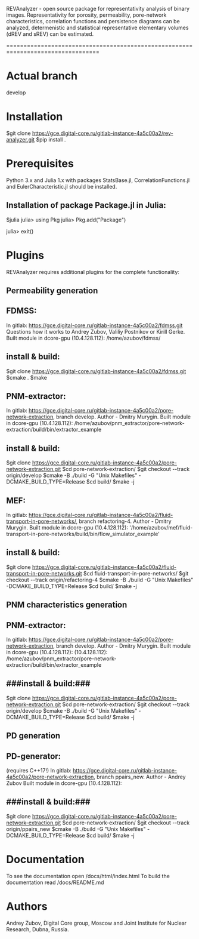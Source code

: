 REVAnalyzer - open source package for representativity analysis of binary images. 
Representativity for porosity, permeability, pore-network characteristics, correlation
functions and persistence diagrams can be analyzed, determenistic and statistical representative elementary volumes (dREV and sREV) can be estimated.


=================================================================================

Actual branch
=============
develop

Installation
============
$git clone https://gce.digital-core.ru/gitlab-instance-4a5c00a2/rev-analyzer.git
$pip install .

Prerequisites
=============
Python 3.x and Julia 1.x with packages StatsBase.jl, CorrelationFunctions.jl
and EulerCharacteristic.jl should be installed.

Installation of package Package.jl in Julia:
------------------------------------------------------------
$julia
julia> using Pkg
julia> Pkg.add("Package")

julia> exit()


Plugins
=======
REVAnalyzer requires additional plugins for the complete functionality:

Permeability generation
-----------------------------------

FDMSS:
------------
In gitlab: https://gce.digital-core.ru/gitlab-instance-4a5c00a2/fdmss.git Questions how it works to Andrey Zubov, Valiliy Postnikov or Kirill Gerke.
Built module in dcore-gpu (10.4.128.112): /home/azubov/fdmss/

install & build:
-------------------
$git clone https://gce.digital-core.ru/gitlab-instance-4a5c00a2/fdmss.git
$cmake .
$make


PNM-extractor:
---------------------
In gitlab: https://gce.digital-core.ru/gitlab-instance-4a5c00a2/pore-network-extraction, branch develop. Author - Dmitry Murygin.
Built module in dcore-gpu (10.4.128.112):  /home/azubov/pnm_extractor/pore-network-extraction/build/bin/extractor_example

install & build:
-------------------
$git clone https://gce.digital-core.ru/gitlab-instance-4a5c00a2/pore-network-extraction.git
$cd pore-network-extraction/
$git checkout --track origin/develop
$cmake -B ./build -G "Unix Makefiles" -DCMAKE_BUILD_TYPE=Release
$cd build/
$make -j


MEF: 
-------
In gitlab: https://gce.digital-core.ru/gitlab-instance-4a5c00a2/fluid-transport-in-pore-networks/, branch refactoring-4. Author - Dmitry Murygin.
Built module in dcore-gpu (10.4.128.112): '/home/azubov/mef/fluid-transport-in-pore-networks/build/bin/flow_simulator_example'

install & build:
---------------------
$git clone https://gce.digital-core.ru/gitlab-instance-4a5c00a2/fluid-transport-in-pore-networks.git
$cd fluid-transport-in-pore-networks/
$git checkout --track origin/refactoring-4
$cmake -B ./build -G "Unix Makefiles" -DCMAKE_BUILD_TYPE=Release
$cd build/
$make -j

PNM characteristics generation
----------------------------------------------
PNM-extractor:
---------------------
In gitlab: https://gce.digital-core.ru/gitlab-instance-4a5c00a2/pore-network-extraction, branch develop. Author - Dmitry Murygin.
Built module in dcore-gpu (10.4.128.112):  (10.4.128.112): /home/azubov/pnm_extractor/pore-network-extraction/build/bin/extractor_example

###install & build:###
---------------------
$git clone https://gce.digital-core.ru/gitlab-instance-4a5c00a2/pore-network-extraction.git
$cd pore-network-extraction/
$git checkout --track origin/develop
$cmake -B ./build -G "Unix Makefiles" -DCMAKE_BUILD_TYPE=Release
$cd build/
$make -j
 

PD generation
---------------------

PD-generator: 
----------------------
(requires C++17!)
In gitlab: https://gce.digital-core.ru/gitlab-instance-4a5c00a2/pore-network-extraction, branch ppairs_new. Author - Andrey Zubov
Built module in dcore-gpu (10.4.128.112):

###install & build:###
---------------------
$git clone https://gce.digital-core.ru/gitlab-instance-4a5c00a2/pore-network-extraction.git
$cd pore-network-extraction/
$git checkout --track origin/ppairs_new
$cmake -B ./build -G "Unix Makefiles" -DCMAKE_BUILD_TYPE=Release
$cd build/
$make -j

Documentation
=============
To see the documentation open /docs/html/index.html
To build the documentation read /docs/README.md

Authors
=======
Andrey Zubov, Digital Core group, Moscow and Joint Institute for Nuclear Research, Dubna, Russia.
